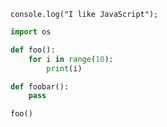 ```console.log("I like JavaScript");```

```python
import os

def foo():
    for i in range(10):
        print(i)

def foobar():
    pass

foo()
```

